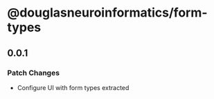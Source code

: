 # @douglasneuroinformatics/form-types

## 0.0.1

### Patch Changes

- Configure UI with form types extracted
